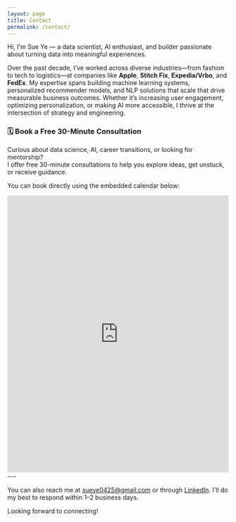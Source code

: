 ```yaml
---
layout: page
title: Contact
permalink: /contact/
---
```



Hi, I'm Sue Ye — a data scientist, AI enthusiast, and builder passionate about turning data into meaningful experiences.

Over the past decade, I’ve worked across diverse industries—from fashion to tech to logistics—at companies like **Apple**, **Stitch Fix**, **Expedia/Vrbo**, and **FedEx**. My expertise spans building machine learning systems, personalized recommender models, and NLP solutions that scale that drive measurable business outcomes. Whether it’s increasing user engagement, optimizing personalization, or making AI more accessible, I thrive at the intersection of strategy and engineering.

### 🗓️ Book a Free 30-Minute Consultation

Curious about data science, AI, career transitions, or looking for mentorship?  
I offer free 30-minute consultations to help you explore ideas, get unstuck, or receive guidance.

You can book directly using the embedded calendar below:

<div style="min-width:320px;height:630px;">
  <iframe src="https://calendly.com/sueye0425/30min" width="100%" height="100%" frameborder="0" scrolling="no"></iframe>
</div>
---

You can also reach me at [sueye0425@gmail.com](mailto:sueye0425@gmail.com) or through [LinkedIn](https://www.linkedin.com/in/sueye/).
I'll do my best to respond within 1–2 business days.

Looking forward to connecting!
